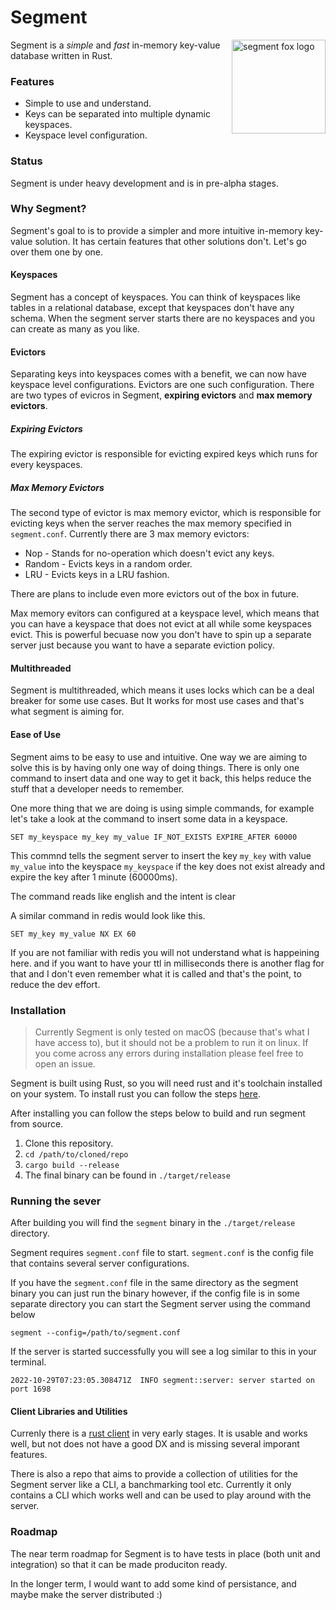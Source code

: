 # Segment
<img align="right" src="https://www.segment.wtf/img/logo.svg" height="150px" alt="segment fox logo">

Segment is a *simple* and *fast* in-memory key-value database written in Rust.

### Features
- Simple to use and understand.
- Keys can be separated into multiple dynamic keyspaces.
- Keyspace level configuration.

### Status
Segment is under heavy development and is in pre-alpha stages.

### Why Segment?
Segment's goal to is to provide a simpler and more intuitive in-memory key-value solution. It has certain features that other solutions don't. Let's go over them one by one.

#### Keyspaces
Segment has a concept of keyspaces. You can think of keyspaces like tables in a relational database, except that keyspaces don't have any schema. When the segment server starts there are no keyspaces and you can create as many as you like. 

#### Evictors
Separating keys into keyspaces comes with a benefit, we can now have keyspace level configurations. Evictors are one such configuration.
There are two types of evicros in Segment, **expiring evictors** and **max memory evictors**.

##### Expiring Evictors
The expiring evictor is responsible for evicting expired keys which runs for every keyspaces.

##### Max Memory Evictors
The second type of evictor is max memory evictor, which is responsible for evicting keys when the server reaches the max memory specified in `segment.conf`.
Currently there are 3 max memory evictors:
- Nop - Stands for no-operation which doesn't evict any keys.
- Random - Evicts keys in a random order.
- LRU - Evicts keys in a LRU fashion.

There are plans to include even more evictors out of the box in future.

Max memory evitors can configured at a keyspace level, which means that you can have a keyspace that does not evict at all while some keyspaces evict. 
This is powerful becuase now you don't have to spin up a separate server just because you want to have a separate eviction policy.

#### Multithreaded
Segment is multithreaded, which means it uses locks which can be a deal breaker for some use cases. But It works for most use cases and that's what segment is aiming for.

#### Ease of Use
Segment aims to be easy to use and intuitive. One way we are aiming to solve this is by having only one way of doing things. There is only one command to insert data and one way to get it back, this helps reduce the stuff that a developer needs to remember.

One more thing that we are doing is using simple commands, for example let's take a look at the command to insert some data in a keyspace.

```shell
SET my_keyspace my_key my_value IF_NOT_EXISTS EXPIRE_AFTER 60000
```

This commnd tells the segment server to insert the key `my_key` with value `my_value` into the keyspace `my_keyspace` if the key does not exist already and expire the key after 1 minute (60000ms). 

The command reads like english and the intent is clear

A similar command in redis would look like this.

```
SET my_key my_value NX EX 60
```
If you are not familiar with redis you will not understand what is happeining here. and if you want to have your ttl in milliseconds there is another flag for that and I don't even remember what it is called and that's the point, to reduce the dev effort.


### Installation

> Currently Segment is only tested on macOS (because that's what I have access to), but it should not be a problem to run it on linux. If you come across any errors during installation please feel free to open an issue.

Segment is built using Rust, so you will need rust and it's toolchain installed on your system. To install rust you can follow the steps [here](https://rustup.rs/).

After installing you can follow the steps below to build and run segment from source.

1. Clone this repository.
2. `cd /path/to/cloned/repo`
3. `cargo build --release`
4. The final binary can be found in `./target/release`

### Running the sever
After building you will find the `segment` binary in the `./target/release` directory.

Segment requires `segment.conf` file to start. `segment.conf` is the config file that contains several server configurations.

If you have the `segment.conf` file in the same directory as the segment binary you can just run the binary however, if the config file is in some separate directory you can start the Segment server using the command below

```shell
segment --config=/path/to/segment.conf
```

If the server is started successfully you will see a log similar to this in your terminal.

```shell
2022-10-29T07:23:05.308471Z  INFO segment::server: server started on port 1698
```

#### Client Libraries and Utilities
Currenly there is a [rust client](https://github.com/segment-dev/segment-rs) in very early stages. It is usable and works well, but not does not have a good DX and is missing several imporant features.

There is also a repo that aims to provide a collection of utilities for the Segment server like a CLI, a banchmarking tool etc. Currently it only contains a CLI which works well and can be used to play around with the server.

### Roadmap
The near term roadmap for Segment is to have tests in place (both unit and integration) so that it can be made produciton ready.

In the longer term, I would want to add some kind of persistance, and maybe make the server distributed :)
